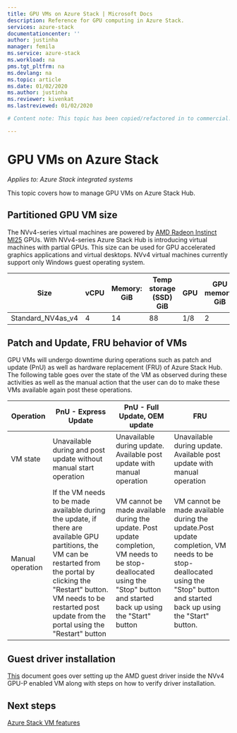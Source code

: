 ```yaml
--- 
title: GPU VMs on Azure Stack | Microsoft Docs 
description: Reference for GPU computing in Azure Stack. 
services: azure-stack 
documentationcenter: '' 
author: justinha 
manager: femila 
ms.service: azure-stack 
ms.workload: na 
pms.tgt_pltfrm: na 
ms.devlang: na 
ms.topic: article 
ms.date: 01/02/2020 
ms.author: justinha 
ms.reviewer: kivenkat 
ms.lastreviewed: 01/02/2020

# Content note: This topic has been copied/refactored in to commercial.

--- 
```


# GPU VMs on Azure Stack 

*Applies to: Azure Stack integrated systems* 

This topic covers how to manage GPU VMs on Azure Stack Hub.


## Partitioned GPU VM size 

The NVv4-series virtual machines are powered by [AMD Radeon Instinct MI25](https://www.amd.com/en/products/professional-graphics/instinct-mi25) GPUs. With NVv4-series Azure Stack Hub is introducing virtual machines with partial GPUs. This size can be used for GPU accelerated graphics applications and virtual desktops. NVv4 virtual machines currently support only Windows guest operating system. 

| Size | vCPU | Memory: GiB | Temp storage (SSD) GiB | GPU | GPU memory: GiB | Max data disks | Max NICs | 
| --- | --- | --- | --- | --- | --- | --- | --- |   
| Standard_NV4as_v4 |4 |14 |88 | 1/8 | 2 | 4 | 2 | 

## Patch and Update, FRU behavior of VMs 

GPU VMs will undergo downtime during operations such as patch and update (PnU) as well as hardware replacement (FRU) of Azure Stack Hub. The following table goes over the state of the VM as observed during these activities as well as the manual action that the user can do to make these VMs available again post these operations. 

| Operation | PnU - Express Update | PnU - Full Update, OEM update | FRU | 
| --- | --- | --- | --- | 
| VM state  | Unavailable during and post update without manual start operation | Unavailable during update. Available post update with manual operation | Unavailable during update. Available post update with manual operation| 
| Manual operation | If the VM needs to be made available during the update, if there are available GPU partitions, the VM can be restarted from the portal by clicking the "Restart" button. VM needs to be restarted post update from the portal using the "Restart" button | VM cannot be made available during the update. Post update completion, VM needs to be stop-deallocated using the "Stop" button and started back up using the "Start" button | VM cannot be made available during the update.Post update completion, VM needs to be stop-deallocated using the "Stop" button and started back up using the "Start" button.| 

## Guest driver installation 

[This](https://docs.microsoft.com/azure/virtual-machines/windows/n-series-amd-driver-setup) document goes over setting up the AMD guest driver inside the NVv4 GPU-P enabled VM along with steps on how to verify driver installation. 

## Next steps 

[Azure Stack VM features](azure-stack-vm-considerations.md) 
